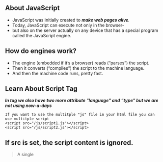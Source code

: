 ## About JavaScript
- JavaScript was initially created to  ***make web pages alive.***
- Today, JavaScript can execute not only in the browser-
-  but also on the server actually on any device that has a special program called the JavaScript engine.

## How do engines work?
  - The engine (embedded if it’s a browser) reads (“parses”) the script.
  -  Then it converts (“compiles”) the script to the machine language.
  - And then the machine code runs, pretty fast.

## Learn About Script Tag
***In <script> </script> tag we also have two more attribute "language" and "type" but we are not using now-a-days***
```
If you want to use the multitple "js" file in your html file you can use multitple script
<script src="/js/script1.js"></script>
<script src="/js/script2.js"></script>
```

## If src is set, the script content is ignored.
> A single <script> tag can’t have both the src attribute and code inside.
This won’t work:

```
  <script src="file.js">
  alert(1); // the content is ignored, because src is set
</script>
We must choose either an external <script src="…"> or a regular <script> with code.

The example above can be split into two scripts to work:

<script src="file.js"></script>
<script>
  alert(1);
</script>
```
  
# Data Types in JavaScript
- Number
- BigINt
- Boolean
- Null
- Undefined
- Object
- String
  
 
# Modals in JavaScript
  - Alert ***It is used to only show the message***
  - Prompt ***It is used to ask some question***
  - Confirm ***It contains two button ok and cancel if user clikc on OK it return true otherwise false***
 
# Object in JavaScript
  ```
  > Object is not-Premitive data type
> An object can be created with figure brackets {…} with an optional list of properties. 
    A property is a “key: value” pair, where key is a string (also called a “property name”), and value can be anything.

/* Creating an empty object, we have to ways */

let user = new Object(); // "object constructor" syntax
let user = {};  // "object literal" syntax

/* You can also add a new key value pair like this */
let a = {
  name: "ankit",
  roll: "23",
};
a.school = "makaut";


/* you can also delete a key value pair */
let a = {
  name: "ankit",
  roll: "23",
};
a.school = "makaut";
delete a.name;

  ```
  
  
#Square Bracket in Object
  ```
    >For accesing the multivalue property
    > By using dot we can't access the the multivalue property

    let user = {};
    // set
    user["likes birds"] = true;
    // get
    alert(user["likes birds"]); // true
    // delete
    delete user["likes birds"];

    ###Computed Properties in Object 

    let x = "name";

    let obj = {
      [x]: "ankit",
    };

    console.log(obj);
  ```
  
  # Check Existing property or not
    - We have to ways to check the propery is present or not 
  ```
      let x = {};

      if (x.ankit === undefined) {
        console.log("Not present");
      } else {
        console.log("Present");
      }
  ```
  ## you can also check like this
  ```
    let x = {};
    if ("age" in x) {
      console.log("present");
    } else {
      console.log("not Present");
    }
  ```
  ## you can also run the loop
  ```
    let user = {
      name: "ankit",
      age: 20,
      school: "Makaut",
    };

    for (let key in user) {
      console.log(key);
      console.log(user[key]);
    }

  ```
  
  ## you also add the new value in the object like this
  ```
    let x = {
    name: "Ankit",
    };
    Object.assign(x, { age: 20, lapto: "Air" });
    console.log(x);
  ```
  ## copy the value of object we have two way
  - let temp = [...obj]
  - JSON.parse(JSON.stringify(x));
  - ***but the difference is those value undefined that value it don't copy***
  
  ## you can also write the function in the object
  ```
    let obj = {
      xyz() {
        console.log("check");
      },
      name: "Ankit",
    };
  ```
  
  # 'this' in object
  ```
      let user = {
      name: "John",
      age: 30,

      sayHi() {
        alert(this.name);
      },
    };

    user.sayHi();
  ```
  
# Optional Chaining in Object
  ```
  const user = {};
  console.log(user.name); ***it give undefined***
  ```
  ```
  console.log(user.name.something); ***it give error***
  console.log(user.name?.age);
  ```
  
# MAP and SET in Java Script
   ## Map is a collection of keyed data items, just like an Object. But the main difference is that Map allows keys of any type.
    - Methods and properties are:
    - new Map() – creates the map.
    - map.set(key, value) – stores the value by the key.
    - map.get(key) – returns the value by the key, undefined if key doesn’t exist in map.
    - map.has(key) – returns true if the key exists, false otherwise.
    - map.delete(key) – removes the value by the key.
    - map.clear() – removes everything from the map.
    - map.size – returns the current element count.

************************************
  ```
  let map = new Map();
  map.set(2, 1);
  map.set(3, 1);
  map.set(4, 1);
  map.set(5, 1);
  map.set(7, 2);
  map.set(7, map.get(7) === undefined ? 1 : map.get(7) + 1);
  console.log(map);
  ```

**************************************************************************
## FOR MAP VALUES ITERATION
```
  let recipeMap = new Map([
    ['cucumber', 500],
    ['tomatoes', 350],
    ['onion',    50]
  ]);

  // iterate over keys (vegetables)
  for (let vegetable of recipeMap.keys()) {
    alert(vegetable); // cucumber, tomatoes, onion
  }

  // iterate over values (amounts)
  for (let amount of recipeMap.values()) {
    alert(amount); // 500, 350, 50
  }

  // iterate over [key, value] entries
  for (let entry of recipeMap) { // the same as of recipeMap.entries()
    alert(entry); // cucumber,500 (and so on)
  }
```
********************************************************************************

  # Set 
  ***A Set is a special type collection – “set of values” (without keys), where each value may occur only once.***
  
  - Its main methods are
  - new Set(iterable) – creates the set, and if an iterable object is provided (usually an array), copies values from it into the set.
  - set.add(value) – adds a value, returns the set itself.
  - set.delete(value) – removes the value, returns true if value existed at the moment of the call, otherwise false.
  - set.has(value) – returns true if the value exists in the set, otherwise false.
  - set.clear() – removes everything from the set.
  - set.size – is the elements count.
  ```
  It store the unique value but not in sorted order
  Iteration over set
  for (let x of set) console.log(x);
  ```
  
# Array Method
  ```
  let arr = []
  arr.push(45);
  arr.pop();
  arr.shift()  it remove the first element, and also shrink the array size.

  arr.unshift("Ankit") it add the data at the beginning
  ```
  ### You can also write like this
  ```
  let arr = new Array(1, 2, 3);
  console.log(arr);
  ```
  
  *****************************************************************************************
  ```
  let arr = [1, 2, 3, 4];

  // delete arr[2];
  arr.splice(1, 2); // it remove the item from the array starting position from 1 and erase 2 item

  // it remove the items and push these three string
  arr.splice(1, 1, "ankit", "kumar", "yadav");

  arr.splice(1, 0); // it don't remove any element

  console.log(arr);
  ```

********************************************************************************************************
  ```
  let arr = [1, 2, 3, 4];
  // for each method for array traversing
  arr.forEach((value) => console.log(value));
```
****************************************************
##Searching Property( All three searching property takes 2 argument second one was optional)
1. indexOf()
  
  - let arr = [1,2,3,4];
  - const t = arr.indexOf(3);
  - if value is present in the array it give the index otherwise it give -1

2. arr.lastIndexOf(item, from) – same, but looks for from right to left.
3. arr.includes(item, from) – looks for item starting from index from, returns true if found.

*********************************************************************************************
##Find Method in Array
  ```
  // If not present it gives undefined

  let arr = [
    { name: "Ankit", id: 2 },
    { name: "sonu", id: 1 },
    { name: "MAnish", id: 3 },
  ];

  let user = arr.find((data) => data.name === "Ankit");
  console.log(user);
  ```

*********************************************************************************************
##Filter Method 
  ```
  let arr = [
  { name: "Ankit", id: 2 },
  { name: "sonu", id: 1 },
  { name: "MAnish", id: 3 },
  ];

  let temp = arr.filter((value) => value.id >= 2);
  console.log(temp);
  ```

***********************************
# Sorting in array
  ```
  let arr = [ 1, 2, 15 ];

  // the method reorders the content of arr
  arr.sort();

  alert( arr );  // 1, 15, 2
  ```
  
# Destructing in Object
  let arr = ["ankit", "kumar"];

let [first, second, third] = arr;
console.log(first, second, third);

In COnsole -> ankit kumar undefined

*********************
  ## Actually, we can use it with any iterable, not only arrays:
  ```
  let [a, b, c] = "abc"; // ["a", "b", "c"]
  let [one, two, three] = new Set([1, 2, 3]);
  ```
*********************************
```
let obj = {
  name: "Ankit",
  roll: "2",
};

for (let [key, value] of Object.entries(obj)) console.log(key, value);
```

******************************************************
  ```
let arr = [1, 2, 3, 4, 5, 6];

let [first, second, ...third] = arr;
console.log(first, second, third);
```

********************************************
  ```
let obj = {
  names: "Ankit",
  roll: 20,
};

const { names, roll } = obj;
console.log(names, roll);
  ```

****************************************


## "..." is rest operator ***Spread Operator***
  ### For Time Method
  - let obj = new Date();
  - console.log(obj.getFullYear());
  - console.log(obj.getMonth());
  - console.log(obj.getDate());
  - console.log(obj.getHours());
  - console.log(obj.getMinutes());
  - console.log(obj.getSeconds());

 
# JSON in java-script
  - IF we want to send some data to the server then we convert it to "JSON"
  - JSON.stringify to convert objects into JSON.
  - JSON.parse to convert JSON back into an object.
  ```
    let student = {
      name: "John",
      age: 30,
      isAdmin: false,
      courses: ["html", "css", "js"],
      wife: null,
    };

    let obj = JSON.stringify(student);
    console.log(obj);

    obj = JSON.parse(obj);
    console.log(obj);
  ```

  # How to sort object in javascript 
***We can sort the array of object like this***
  ```
let arr = [
  {
    name: "Ankit",
    roll: 2,
  },
  {
    name: "Sonu",
    roll: 1,
  },
  {
    name: "Aankit",
    roll: 5,
  },
  {
    name: "Rohan",
    roll: 2,
  },
];

arr.sort((a, b) => (a.name > b.name ? 1 : -1));

console.log(arr);
  ```
  ```
let arr = [];
arr.push(2);
arr.push(3);
arr.push(2, 3, 4);
// Size will be 5
```
  
***************************************************
```
function sum(x,y,...z){
    console.log(x);
    console.log(y);
    console.log(z); // z will print the array which contain [4,5,6,4]
};

sum(2,3,4,5,6,4)
  ```
****************************************************

## Blocks for let and const

## If a variable is declared inside a code block {...}, it’s only visible inside that block.
```
function sum() {
  let x = 2;
  return function () {
    let z = 2;
    return x + z;
  };
}

let z = sum();
console.log(z());

It prints 4 because of closure
```
***********************************************************************

# setTimeout() in JS
  ```
    function sum(x, y) {
      console.log(x + y);
    }

    let t = setTimeout(sum, 5000, 2, 3);

    let t2 = setTimeout(sum, 5000, 2, 4);

    clearTimeout(t2);

    console.log(t, t2);
  ```

- set time out returns a timerId
- you can also clear that Timer, once you clear that id than that funciton will not call in future 

***********************************************************************************************************
## Using setTimeout and setInterval together
```
// repeat with the interval of 2 seconds
let timerId = setInterval(() => console.log("start"), 2000);

// after 5 seconds stop
setTimeout(() => {
  clearInterval(timerId);
  console.log("stop");
}, 5000);
```
****************************************************************************

## Zero delay setTimeout
  - setTimeout(func, 0), or just setTimeout(func).


# Inheritance in Object
  ```
let animal = {
  eats: true,
};
let fox = {
  jumps: true,
};

fox.__proto__ = animal;

console.log(fox.eats);
```
*******************************************
  ```
let animal = {
  eats: true,
  walk() {
    alert("Animal walk");
  }
};

let rabbit = {
  jumps: true,
  __proto__: animal
};

// walk is taken from the prototype
rabbit.walk(); // Animal walk
```
  
****************************************************
  ```
You can also write Like this 
let animal = {
  eats: true,
  walk() {
    /* this method won't be used by rabbit */
  },
};

let rabbit = {
  __proto__: animal,
};

rabbit.walk = function () {
  alert("Rabbit! Bounce-bounce!");
};

console.log(rabbit);
```
***************************************************************
  
# Classes in JavaScript

***The “class” syntax***
- The basic syntax is:
```
class MyClass {
  // class methods
  constructor() { ... }
  method1() { ... }
  method2() { ... }
  method3() { ... }
  ...
}
  ```

************************************************
```
class User {
  constructor(name) {
    this.name = name;
  }
  sayHi() {
    console.log(this.name);
  }
}

let user = new User("Ankit");
user.sayHi();
```
**************************************************************************************************

## Inheritance in Class
```
class Animal {
  constructor(name) {
    this.speed = 0;
    this.name = name;
  }
  run(speed) {
    this.speed = speed;
    console.log("Run Function " + this.speed);
  }
  stop() {
    this.speed = 0;
    console.log("Stop Function " + this.name);
  }
}

let animal = new Animal("My animal");

class Rabbit extends Animal {
  hide() {
    console.log("hides Function");
  }
}
let rabbit = new Rabbit("White Rabbit");

rabbit.run(5); // White Rabbit runs with speed 5.
rabbit.hide(); // White Rabbit hides!
```

## Try and Catch block
  ```
  
try {
    console.log("Start of try runs");
    dfdfdf;
    console.log("End of try runs");
  } catch (err) {
    console.log(err.name); // ReferenceError
    console.log(err.message); // lalala is not defined
    console.log(err.stack);
  }
  ```

  # Callback in JS
  ***Passing a function to another function as an argument this is known as Callback***
  ```
  
const post = [
  { title: "First Post" },
  { title: "Second Post" },
  { title: "Third Post" },
];

function getPosts() {
  let t = "";
  setTimeout(() => {
    post.forEach((item) => {
      t += `<li>${item.title}</li>`;
    });
    document.body.innerHTML = t;
  }, 2000);
}

// getPosts();

function createPost(temp, callback) {
  setTimeout(() => {
    post.push(temp);
    callback();
  }, 3000);
}
createPost({ title: "forth post" }, getPosts);
  ```
 
# Promise in JS
```
  const post = [
  { title: "First Post" },
  { title: "Second Post" },
  { title: "Third Post" },
];

function getPosts() {
  let t = "";
  setTimeout(() => {
    post.forEach((item) => {
      t += `<li>${item.title}</li>`;
    });
    document.body.innerHTML = t;
  }, 1000);
}

function createPost(temp) {
  return new Promise((resolve, reject) => {
    setTimeout(() => {
      post.push(temp);
      reject("error something goes wrong");
    }, 2000);
  });
}

createPost({ title: "forth post" })
  .then(() => {
    getPosts();
  })
  .catch((e) => console.log(e));
```
  
# PROMISE AND FETCH 
  ```
  const promise1 = Promise.resolve("Hello World");
const promise2 = 10;
const promise3 = new Promise((resolve, reject) => {
  setTimeout(resolve, 2000, "How are you!");
});

const promise4 = fetch("https://jsonplaceholder.typicode.com/users").then(
  (res) => res.json()
);

Promise.all([promise1, promise2, promise3, promise4]).then((values) =>
  console.log(values)
);
  ```
  
# Async Await
  ```
  const post = [
  { title: "First Post" },
  { title: "Second Post" },
  { title: "Third Post" },
];

function getPosts() {
  let t = "";
  setTimeout(() => {
    post.forEach((item) => {
      t += `<li>${item.title}</li>`;
    });
    document.body.innerHTML = t;
  }, 1000);
}

function createPost(temp) {
  return new Promise((resolve, reject) => {
    setTimeout(() => {
      post.push(temp);
      resolve();
    }, 2000);
  });
}

async function init() {
  await createPost({ title: "Fourth" });
  getPosts();
}
init();
  ```
  
  ***********************************************
### WE CAN ALSO WRITE LIKE THIS

```
async function fetchUsers() {
  const res = await fetch("https://jsonplaceholder.typicode.com/users").then(
    (res) => res.json()
  );
  console.log(res);
}

fetchUsers();
  
  ```
  
  # Hoisting in JS
    - Hoisting is a phenomena where you can access the variable and function before its initialization.
```
  console.log(x);
console.log(add(2, 4));

var x = 4;
function add(x, y) {
  return x + y;
}
```
```
  Output - 
  undefined
  6
```

### but in case of "let" and "const" If you are trying to access the varibale it gives you "Reference" Error

## Scope Definition
  - The part of the code where you can access the specific variable 
  
## Scope Chain
- In this code first second() will find b inside the scope of second function, and then it find the scope of first function then it will find the global memory scope
- this is callled as scope chaining
  ```
    function first() {
      function second() {
        console.log(b);
      }
      second();
    }
    var b = 20;
    first();
  ```

## Block in JS
- We can use block by using {} these curly braces
- Definition ***block are used to combine  multiple statement such that JavaScript runs all the command assuming to be a single statement.***

## Shadowing in JS
  - shadowing is the concept where the vaule of variable is changed in the global memory scope
  - But it won't work in case of let and const
  ```
  var a = 20;
  {
    var a = 1;
    let b = 2;
    const c = 3;

    console.log(a, b, c);
  }
  console.log(a);
  ```

# Closure
  - Function bundled with its lexical environment is known as a closure. Whenever function is returned, 
  even if its vanished in execution context but still it remembers the reference it was pointing to. 
  - Its not just that function alone it returns but the entire closure and that's where it becomes interesting.
  ```
    function x() {
        let a = 20;
        function y() {
          console.log(a);
        }
        return y;
      }

      let z = x();
      z();
  ```
## Anonemous Function
  ### Function without name are called Anonemous Function
```
  (function () {
  console.log("Check");
})();

```

# Function Statement
  ```
  function a(){
    console.log("Check")
  }
  ```
# Function Expression
  ```
  const b = function (){
    console.log("Check")
  }
  ```
- The main difference b/w function statement and function expression is the hoisting

# Named Function Expression
  ```
  var b = function xyz(){
      console.log("Check")
  }
  b();
  xyz()// it gives you error
  ```

# Parameter and Argument
  ```
  function sum(a, b)  // parameter
  {
  }
  sum(2,4)  // argument
  ```
  
# First Class Function / First class citizen
  - the ability of function to be used as value and passed to a function and return from a function is known as first class function.

```
  var b = function (param) {
  function xyz() {
    param();
    console.log("Check");
  }
  return xyz;
};

function sum() {
  console.log("Sum function");
}

b(sum)();
```
  
# Arrow Function 
```
  const x = ()=>{};
```
  
## JavaScript is synchronous single threaded language it means it runs one command at a time in specific order.
  
#CallBack
- when you pass a function to a another function as an argument this is called as Callback function
- Sum function is called as CallBack function
```
  function b(param) {
  param();
}

function sum() {
  console.log("Sum function");
}

b(sum);

```
  
- then why the name is callback because we call that function sometime letter in our code that's why named is CallBack function.
  

## Axios Call get and post
  ```
  import axios from "axios";
import React from "react";

const baseURL = "https://jsonplaceholder.typicode.com/posts";

export default function App() {
  const [post, setPost] = React.useState(null);

  React.useEffect(() => {
    axios.get(`${baseURL}/1`).then((response) => {
      setPost(response.data);
    });
  }, []);

  function createPost() {
    axios
      .post(baseURL, {
        title: "Hello World!",
        body: "This is a new post.",
      })
      .then((response) => {
        setPost(response.data);
      });
  }

  if (!post) return "No post!";

  console.log(post);
  return (
    <div>
      <h1>{post.title}</h1>
      <p>{post.body}</p>
      <button onClick={createPost}>Create Post</button>
    </div>
  );
}

  ```
  
  
# call, apply and bind method

## Call() Method
  - In call() method we pass the argument by seprating with comma ','
  ```
      let obj1 = {
      fname: "Ankit",
      lname: "Yadav",
      giveFull: function () {
        console.log(this.fname, this.lname);
      },
    };

    let externals = function (home, city) {
      console.log(`My name is ${this.fname}`);
      console.log(`My hometown is ${home} ${city}`);
    };

    obj1.giveFull();

    let obj2 = {
      fname: "sonu",
      lname: "kumar",
    };
    
    *** Function Borrowing***
    obj1.giveFull.call(obj2);
    
  externals.call(obj2, "Bihar", "forbesganj");

  ```
  
  
## apply() method 
  - In apply() method we pass the argument in the array
  
  ```
      let obj1 = {
      fname: "Ankit",
      lname: "Yadav",
      giveFull: function () {
        console.log(this.fname, this.lname);
      },
    };

    let externals = function (home, city) {
      console.log(`My name is ${this.fname}`);
      console.log(`My hometown is ${home} ${city}`);
    };

    obj1.giveFull();

    let obj2 = {
      fname: "sonu",
      lname: "kumar",
    };

    obj1.giveFull.apply(obj2);
    externals.apply(obj2, ["Bihar", "forbesganj"]);

  ```
  
  
 ## bind() method
  - the basic difference b/w call() and bind() method is in bind() method it returns a function and we can use that function later.
  
  ```
      let obj1 = {
      fname: "Ankit",
      lname: "Yadav",
      giveFull: function () {
        console.log(this.fname, this.lname);
      },
    };

    let externals = function (home, city) {
      console.log(`My name is ${this.fname}`);
      console.log(`My hometown is ${home} ${city}`);
    };

    obj1.giveFull();

    let obj2 = {
      fname: "sonu",
      lname: "kumar",
    };

    obj1.giveFull.call(obj2);
    externals.apply(obj2, ["Bihar", "forbesganj"]);

    let temp = obj1.giveFull.bind(obj2, "Bihar", "Forbesgaj");
    console.log(temp);
    temp();
  ```
  

  
  
  
  
  
  
  
  
  
  
  
  
  
  
  
  
  
  
  
  
  
  
  
  
  
  

